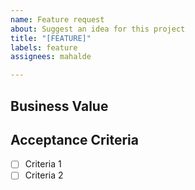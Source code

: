```yaml
---
name: Feature request
about: Suggest an idea for this project
title: "[FEATURE]"
labels: feature
assignees: mahalde

---
```


<!-- Describe your new feature in a coherent text -->
## **Business Value**

<!-- List all acceptance criteria which would fulfill your feature request -->
## **Acceptance Criteria**
- [ ] Criteria 1
- [ ] Criteria 2
